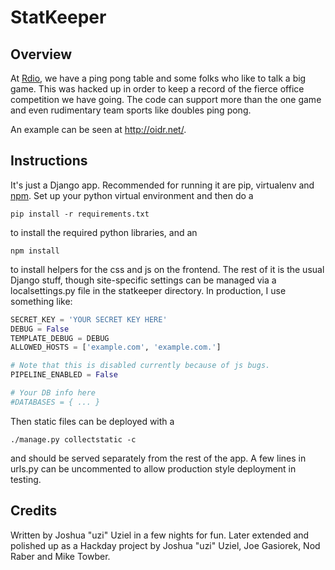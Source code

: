 StatKeeper
==========

Overview
--------

At [Rdio](http://rdio.com/), we have a ping pong table and some folks who like to talk a big game.  This was hacked up in order to keep a record of the fierce office competition we have going.  The code can support more than the one game and even rudimentary team sports like doubles ping pong.

An example can be seen at http://oidr.net/.

Instructions
------------

It's just a Django app.  Recommended for running it are pip, virtualenv and [npm](https://www.npmjs.org/).  Set up your python virtual environment and then do a

```pip install -r requirements.txt```

to install the required python libraries, and an

```npm install```

to install helpers for the css and js on the frontend.  The rest of it is the usual Django stuff, though site-specific settings can be managed via a localsettings.py file in the statkeeper directory.  In production, I use something like:

```python
SECRET_KEY = 'YOUR SECRET KEY HERE'
DEBUG = False
TEMPLATE_DEBUG = DEBUG
ALLOWED_HOSTS = ['example.com', 'example.com.']

# Note that this is disabled currently because of js bugs.
PIPELINE_ENABLED = False

# Your DB info here
#DATABASES = { ... }
```

Then static files can be deployed with a

```./manage.py collectstatic -c```

and should be served separately from the rest of the app.  A few lines in urls.py can be uncommented to allow production style deployment in testing.

Credits
-------

Written by Joshua "uzi" Uziel in a few nights for fun.  Later extended and polished up as a Hackday project by Joshua "uzi" Uziel, Joe Gasiorek, Nod Raber and Mike Towber.
